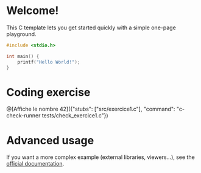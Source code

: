 # Welcome!

This C template lets you get started quickly with a simple one-page playground.

```C runnable
#include <stdio.h>

int main() {
	printf("Hello World!");
}

```

# Coding exercise

@[Affiche le nombre 42]({"stubs": ["src/exercice1.c"], "command": "c-check-runner tests/check_exercice1.c"})


# Advanced usage

If you want a more complex example (external libraries, viewers...), see the [official documentation](https://tech.io/playgrounds/408/tech-io-documentation).
